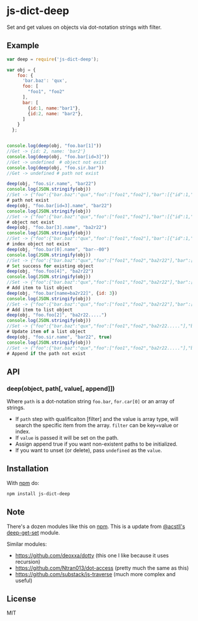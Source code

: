 # js-dict-deep

Set and get values on objects via dot-notation strings with filter.


## Example

```js
var deep = require('js-dict-deep');

var obj = {
    foo: {
      'bar.baz': 'qux',
      foo: [
        "foo1", "foo2"
      ],
      bar: [
        {id:1, name:"bar1"},
        {id:2, name: "bar2"},
      ]
    }
  };


console.log(deep(obj, "foo.bar[1]"))
//Get -> {id: 2, name: 'bar2'}
console.log(deep(obj, "foo.bar[id=3]"))
//Get -> undefined  # object not exist
console.log(deep(obj, "foo.sir.bar"))
//Get -> undefined # path not exist

deep(obj, "foo.sir.name", "bar22")
console.log(JSON.stringify(obj))
//Set -> {"foo":{"bar.baz":"qux","foo":["foo1","foo2"],"bar":[{"id":1,"name":"bar1"},{"id":2,"name":"bar2"}]}}
# path not exist
deep(obj, "foo.bar[id=3].name", "bar22")
console.log(JSON.stringify(obj))
//Set -> {"foo":{"bar.baz":"qux","foo":["foo1","foo2"],"bar":[{"id":1,"name":"bar1"},{"id":2,"name":"bar2"}]}}
# object not exist
deep(obj, "foo.bar[3].name", "ba2r22")
console.log(JSON.stringify(obj))  
//Set -> {"foo":{"bar.baz":"qux","foo":["foo1","foo2"],"bar":[{"id":1,"name":"bar1"},{"id":2,"name":"bar2"}]}}
# index object not exist
deep(obj, "foo.bar[0].name", "bar--00")
console.log(JSON.stringify(obj))  
//Set -> {"foo":{"bar.baz":"qux","foo":["foo1","foo2","ba2r22"],"bar":[{"id":1,"name":"bar--00"},{"id":2,"name":"bar2"}]}}
# Set success for existing object
deep(obj, "foo.foo[4]", "ba2r22")
console.log(JSON.stringify(obj))
//Set -> {"foo":{"bar.baz":"qux","foo":["foo1","foo2","ba2r22"],"bar":[{"id":1,"name":"bar--00"},{"id":2,"name":"bar2"}]}}
# Add item to list object
deep(obj, "foo.bar[name=ba2r22]", {id: 3})
console.log(JSON.stringify(obj))
//Set -> {"foo":{"bar.baz":"qux","foo":["foo1","foo2","ba2r22"],"bar":[{"id":1,"name":"bar--00"},{"id":2,"name":"bar2"},{"id":3,"name":"ba2r22"}]}}
# Add item to list object
deep(obj, "foo.foo[2]", "ba2r22.....")
console.log(JSON.stringify(obj))
//Set -> {"foo":{"bar.baz":"qux","foo":["foo1","foo2","ba2r22....."],"bar":[{"id":1,"name":"bar--00"},{"id":2,"name":"bar2"},{"id":3,"name":"ba2r22"}]}} 
# Update item of a list object
deep(obj, "foo.sir.name", "bar22", true)
console.log(JSON.stringify(obj))
//Set -> {"foo":{"bar.baz":"qux","foo":["foo1","foo2","ba2r22....."],"bar":[{"id":1,"name":"bar--00"},{"id":2,"name":"bar2"},{"id":3,"name":"ba2r22"}],"sir":{"name":"bar22"}}}
# Append if the path not exist
```

## API

### deep(object, path[, value[, append]])

Where `path` is a dot-notation string `foo.bar`, `for.car[0]` or an array of strings.

- If `path` step with qualificaiton [filter] and the value is array type, will search the specific item from the array. `filter` can be key=value or index.  
- If `value` is passed it will be set on the path.
- Assign append true if you want non-existent paths to be initialized.
- If you want to unset (or delete), pass `undefined` as the `value`.

## Installation

With [npm](https://npmjs.org) do:

```bash
npm install js-dict-deep
```

## Note

There's a dozen modules like this on [npm](https://npmjs.org). 
This is a update from [@acstll's](https://github.com/acstll) [deep-get-set](https://github.com/acstll/deep-get-set) module.

Similar modules:

- https://github.com/deoxxa/dotty (this one I like because it uses recursion)
- https://github.com/Ntran013/dot-access (pretty much the same as this)
- https://github.com/substack/js-traverse (much more complex and useful)

## License

MIT
